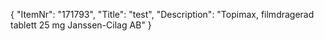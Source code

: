 {
  "ItemNr": "171793",
  "Title": "test",
  "Description": "Topimax, filmdragerad tablett 25 mg Janssen-Cilag AB"
}